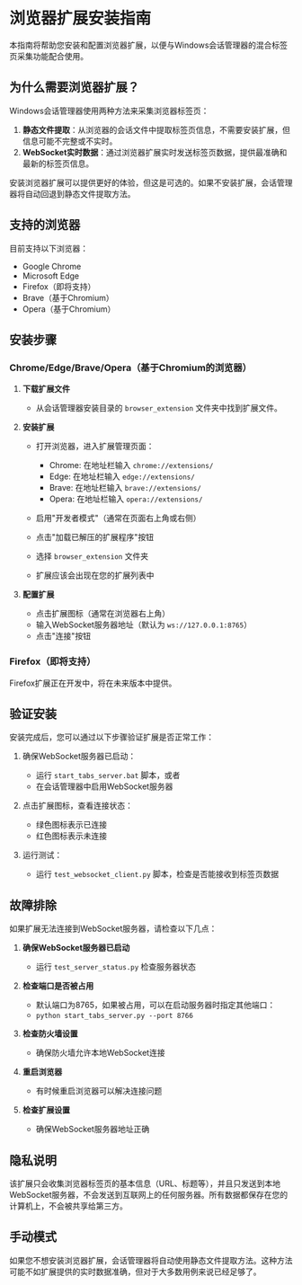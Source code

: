 # 浏览器扩展安装指南

本指南将帮助您安装和配置浏览器扩展，以便与Windows会话管理器的混合标签页采集功能配合使用。

## 为什么需要浏览器扩展？

Windows会话管理器使用两种方法来采集浏览器标签页：

1. **静态文件提取**：从浏览器的会话文件中提取标签页信息，不需要安装扩展，但信息可能不完整或不实时。
2. **WebSocket实时数据**：通过浏览器扩展实时发送标签页数据，提供最准确和最新的标签页信息。

安装浏览器扩展可以提供更好的体验，但这是可选的。如果不安装扩展，会话管理器将自动回退到静态文件提取方法。

## 支持的浏览器

目前支持以下浏览器：

- Google Chrome
- Microsoft Edge
- Firefox（即将支持）
- Brave（基于Chromium）
- Opera（基于Chromium）

## 安装步骤

### Chrome/Edge/Brave/Opera（基于Chromium的浏览器）

1. **下载扩展文件**
   - 从会话管理器安装目录的 `browser_extension` 文件夹中找到扩展文件。

2. **安装扩展**
   - 打开浏览器，进入扩展管理页面：
     - Chrome: 在地址栏输入 `chrome://extensions/`
     - Edge: 在地址栏输入 `edge://extensions/`
     - Brave: 在地址栏输入 `brave://extensions/`
     - Opera: 在地址栏输入 `opera://extensions/`
   
   - 启用"开发者模式"（通常在页面右上角或右侧）
   - 点击"加载已解压的扩展程序"按钮
   - 选择 `browser_extension` 文件夹
   - 扩展应该会出现在您的扩展列表中

3. **配置扩展**
   - 点击扩展图标（通常在浏览器右上角）
   - 输入WebSocket服务器地址（默认为 `ws://127.0.0.1:8765`）
   - 点击"连接"按钮

### Firefox（即将支持）

Firefox扩展正在开发中，将在未来版本中提供。

## 验证安装

安装完成后，您可以通过以下步骤验证扩展是否正常工作：

1. 确保WebSocket服务器已启动：
   - 运行 `start_tabs_server.bat` 脚本，或者
   - 在会话管理器中启用WebSocket服务器

2. 点击扩展图标，查看连接状态：
   - 绿色图标表示已连接
   - 红色图标表示未连接

3. 运行测试：
   - 运行 `test_websocket_client.py` 脚本，检查是否能接收到标签页数据

## 故障排除

如果扩展无法连接到WebSocket服务器，请检查以下几点：

1. **确保WebSocket服务器已启动**
   - 运行 `test_server_status.py` 检查服务器状态

2. **检查端口是否被占用**
   - 默认端口为8765，如果被占用，可以在启动服务器时指定其他端口：
   - `python start_tabs_server.py --port 8766`

3. **检查防火墙设置**
   - 确保防火墙允许本地WebSocket连接

4. **重启浏览器**
   - 有时候重启浏览器可以解决连接问题

5. **检查扩展设置**
   - 确保WebSocket服务器地址正确

## 隐私说明

该扩展只会收集浏览器标签页的基本信息（URL、标题等），并且只发送到本地WebSocket服务器，不会发送到互联网上的任何服务器。所有数据都保存在您的计算机上，不会被共享给第三方。

## 手动模式

如果您不想安装浏览器扩展，会话管理器将自动使用静态文件提取方法。这种方法可能不如扩展提供的实时数据准确，但对于大多数用例来说已经足够了。 